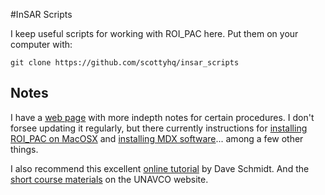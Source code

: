 #InSAR Scripts

I keep useful scripts for working with ROI_PAC here. Put them on your computer with:

```
git clone https://github.com/scottyhq/insar_scripts
```

## Notes
I have a [web page](http://scottyhq.github.io/blog) with more indepth notes for certain procedures. I don't forsee updating it regularly, but there currently instructions for [installing ROI_PAC on MacOSX](https://scottyhq.github.io/blog/2014/02/01/install-roipac-mac/) and [installing MDX software](https://scottyhq.github.io/blog/2014/02/03/install-mdx-mac/)... among a few other things.

I also recommend this excellent [online tutorial](http://faculty.washington.edu/dasc/WikiRoiPac/welcome) by Dave Schmidt. And the [short course materials](https://www.unavco.org/edu_outreach/short-courses/2011/insar/insar.html) on the UNAVCO website.
